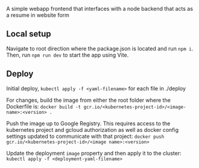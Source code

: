 A simple webapp frontend that interfaces with a node backend that acts as a resume in website form

## Local setup

Navigate to root direction where the package.json is located and run `npm i`. Then, run `npm run dev` to start the app using Vite.

## Deploy

Initial deploy, `kubectl apply -f <yaml-filename>` for each file in ./deploy

For changes, build the image from either the root folder where the Dockerfile is: `docker build -t gcr.io/<kubernetes-project-id>/<image-name>:<version> .`

Push the image up to Google Registry. This requires access to the kubernetes project and gcloud authorization as well as
docker config settings updated to communicate with that project: `docker push gcr.io/<kubernetes-project-id>/<image name>:<version>`

Update the deployment `image` property and then apply it to the cluster: `kubectl apply -f <deployment-yaml-filename>`